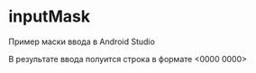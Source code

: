 # inputMask

Пример маски ввода в Android Studio

В результате ввода полуится строка в формате <0000 0000>
